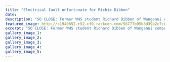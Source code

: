 ```yaml
---
title: "Electrical fault unfortunate for Richie Dibben"
date: 
description: "SO CLOSE: Former WHS student Richard Dibben of Wanganui competing at the Whanganui Cemetery Circuit Motorbike Race, in the Supermoto category."
featured_image: http://c1940652.r52.cf0.rackcdn.com/56777b95b8d39a2c7c000968/Richard-Dibben-cem-cirucit-dec-2015-1.jpg
excerpt: "SO CLOSE: Former WHS student Richard Dibben of Wanganui competing at the Whanganui Cemetery Circuit Motorbike Race, in the Supermoto category."
gallery_image_1: 
gallery_image_2: 
gallery_image_3: 
gallery_image_4: 
gallery_image_5: 
---
```

